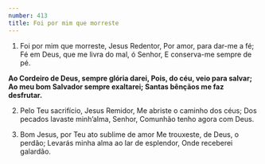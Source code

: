 ```yaml
---
number: 413
title: Foi por mim que morreste
---
```


1. Foi por mim que morreste, Jesus Redentor,
  Por amor, para dar-me a fé;
  Fé em Deus, que me livra do mal, ó Senhor,
  E conserva-me sempre de pé.

  __Ao Cordeiro de Deus, sempre glória darei,
  Pois, do céu, veio para salvar;
  Ao meu bom Salvador sempre exaltarei;
  Santas bênçãos me faz desfrutar.__

2. Pelo Teu sacrifício, Jesus Remidor,
  Me abriste o caminho dos céus;
  Dos pecados lavaste minh’alma, Senhor,
  Comunhão tenho agora com Deus.

3. Bom Jesus, por Teu ato sublime de amor
  Me trouxeste, de Deus, o perdão;
  Levarás minha alma ao lar de esplendor,
  Onde receberei galardão.

